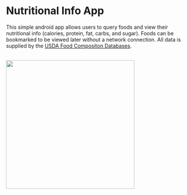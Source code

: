 # Nutritional Info App
This simple android app allows users to query foods and view their nutritional info (calories, protein, fat, carbs, and sugar). Foods can be bookmarked to be viewed later without a network connection. All data is supplied by the [USDA Food Compositon Databases](https://ndb.nal.usda.gov/ndb/doc/index).

</br>

<img src="https://user-images.githubusercontent.com/32154078/55352907-d5b82500-5476-11e9-8dae-112db46b7247.gif" width=350 align="middle">
